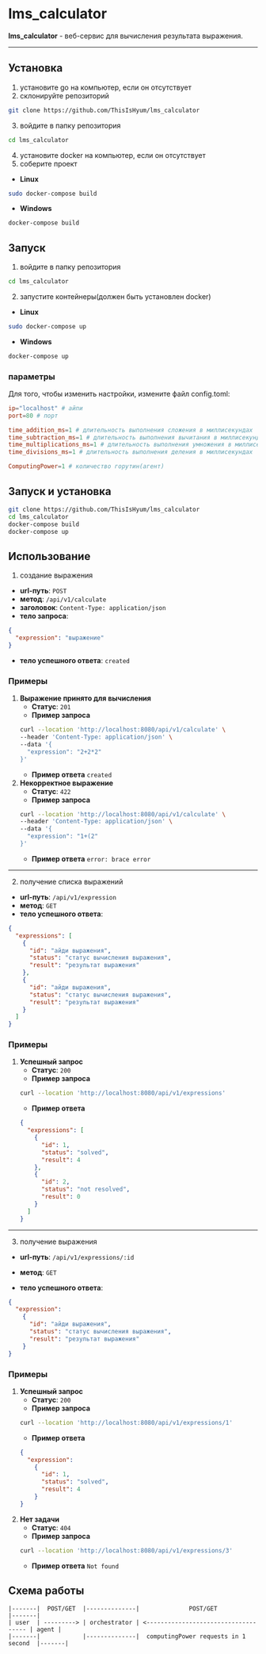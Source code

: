 # lms_calculator
**lms_calculator** - веб-сервис для вычисления результата выражения.

---

## Установка

1. установите go на компьютер, если он отсутствует
2. склонируйте репозиторий
```sh
git clone https://github.com/ThisIsHyum/lms_calculator
```
3. войдите в папку репозитория
```sh
cd lms_calculator
```
4. установите docker на компьютер, если он отсутствует
5. соберите проект
- **Linux**
```sh
sudo docker-compose build
```
- **Windows**
```sh
docker-compose build
```

## Запуск
1. войдите в папку репозитория
```sh
cd lms_calculator
```
2. запустите контейнеры(должен быть установлен docker)
- **Linux**
```sh
sudo docker-compose up
```
- **Windows**
```sh
docker-compose up
```
### параметры

Для того, чтобы изменить настройки, измените файл config.toml:
```toml
ip="localhost" # айпи
port=80 # порт

time_addition_ms=1 # длительность выполнения сложения в миллисекундах
time_subtraction_ms=1 # длительность выполнения вычитания в миллисекундах
time_multiplications_ms=1 # длительность выполнения умножения в миллисекундах
time_divisions_ms=1 # длительность выполнения деления в миллисекундах

ComputingPower=1 # количество горутин(агент)
```

## Запуск и установка

```sh
git clone https://github.com/ThisIsHyum/lms_calculator
cd lms_calculator
docker-compose build
docker-compose up
```

## Использование

1. создание выражения
- **url-путь**: `POST`
- **метод**: `/api/v1/calculate`
- **заголовок**: `Content-Type: application/json`
- **тело запроса**:
```json
{
  "expression": "выражение"
}
```
- **тело успешного ответа**:
```created```

### Примеры
1. **Выражение принято для вычисления**
    - **Статус**: `201`
    - **Пример запроса**
    ```sh
    curl --location 'http://localhost:8080/api/v1/calculate' \
    --header 'Content-Type: application/json' \
    --data '{
      "expression": "2+2*2"
    }'
    ```
    - **Пример ответа**
    ```created```
2. **Некорректное выражение**
    - **Статус**: `422`
    - **Пример запроса**
    ```sh
    curl --location 'http://localhost:8080/api/v1/calculate' \
    --header 'Content-Type: application/json' \
    --data '{
      "expression": "1+(2"
    }'
    ```
    - **Пример ответа**
    ```error: brace error```

---
2. получение списка выражений

- **url-путь**: `/api/v1/expression`
- **метод**: `GET`
- **тело успешного ответа**:
```json
{
  "expressions": [
    {
      "id": "айди выражения",
      "status": "статус вычисления выражения",
      "result": "результат выражения"
    },
    {
      "id": "айди выражения",
      "status": "статус вычисления выражения",
      "result": "результат выражения"
    }
  ]
}
```

### Примеры
1. **Успешный запрос**
    - **Статус**: `200`
    - **Пример запроса**
    ```sh
    curl --location 'http://localhost:8080/api/v1/expressions'
    ```
    - **Пример ответа**
    ```json
    {
      "expressions": [
        {
          "id": 1,
          "status": "solved",
          "result": 4
        },
        {
          "id": 2,
          "status": "not resolved",
          "result": 0
        }
      ]
    }
    ```
---
3. получение выражения

- **url-путь**: `/api/v1/expressions/:id`
- **метод**: `GET`

- **тело успешного ответа**:
```json
{
  "expression":
    {
      "id": "айди выражения",
      "status": "статус вычисления выражения",
      "result": "результат выражения"
    }
}
```

### Примеры
1. **Успешный запрос**
    - **Статус**: `200`
    - **Пример запроса**
     ```sh
    curl --location 'http://localhost:8080/api/v1/expressions/1'
    ```
    - **Пример ответа**
    ```json
    {
      "expression":
        {
          "id": 1,
          "status": "solved",
          "result": 4
        }
    }
    ```
2. **Нет задачи**
    - **Статус**: `404`
    - **Пример запроса**
     ```sh
    curl --location 'http://localhost:8080/api/v1/expressions/3'
    ```
    - **Пример ответа**
    ```Not found```

## Схема работы
```
|-------|  POST/GET  |--------------|              POST/GET                 |-------|
| user  | ---------> | orchestrator | <------------------------------------ | agent |
|-------|            |--------------|  computingPower requests in 1 second  |-------|
```
